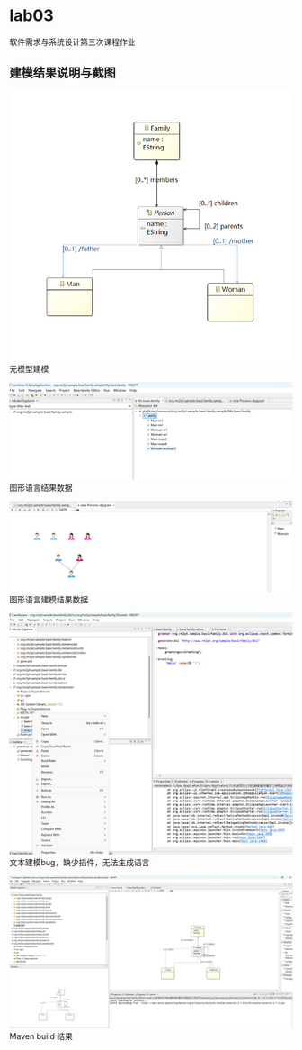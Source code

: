 # lab03
软件需求与系统设计第三次课程作业
## 建模结果说明与截图
![元模型建模](/Image/1.png)
元模型建模

![结果数据](/Image/2.png)
图形语言结果数据

![结果数据](/Image/3.png)
图形语言建模结果数据

![bug](/Image/4.png)
文本建模bug，缺少插件，无法生成语言

![bug](/Image/5.png)
Maven build 结果
